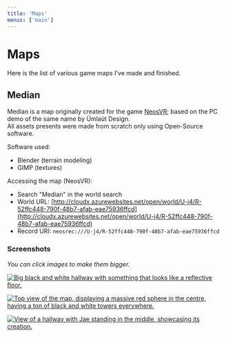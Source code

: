 ```yaml
---
title: 'Maps'
menus: ['main']
---
```


# Maps

Here is the list of various game maps I've made and finished.

## Median

Median is a map originally created for the game [NeosVR](https://neosvr.com); based on the PC demo of the same name by Ümlaüt Design.  
All assets presents were made from scratch only using Open-Source software.

Software used:
- Blender (terrain modeling)
- GIMP (textures)

Accessing the map (NeosVR):
- Search "Median" in the world search
- World URL: [http://cloudx.azurewebsites.net/open/world/U-j4/R-52ffc448-790f-48b7-afab-eae75936ffcd](http://cloudx.azurewebsites.net/open/world/U-j4/R-52ffc448-790f-48b7-afab-eae75936ffcd)
- Record URI: `neosrec:///U-j4/R-52ffc448-790f-48b7-afab-eae75936ffcd`

### Screenshots

_You can click images to make them bigger._

[![Big black and white hallway with something that looks like a reflective floor.](https://sharex.777.tf/ShareX/2023/08/2023-08-24%2019.00.33.avif)](https://sharex.777.tf/ShareX/2023/08/2023-08-24%2019.00.33.avif)

[![Top view of the map, displaying a massive red sphere in the centre, having a ton of black and white towers everywhere.](https://sharex.777.tf/ShareX/2023/08/2023-08-24%2019.06.59.avif)](https://sharex.777.tf/ShareX/2023/08/2023-08-24%2019.06.59.avif)

[![View of a hallway with Jae standing in the middle, showcasing its creation.](https://sharex.777.tf/ShareX/2023/08/2023-08-24%2019.02.15.avif)](https://sharex.777.tf/ShareX/2023/08/2023-08-24%2019.02.15.avif)
